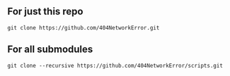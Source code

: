 ## For just this repo
`git clone https://github.com/404NetworkError.git`
## For all submodules
`git clone --recursive https://github.com/404NetworkError/scripts.git`
